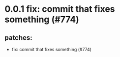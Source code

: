 # 0.0.1 fix: commit that fixes something (#774)

## patches:
* fix: commit that fixes something (#774)

